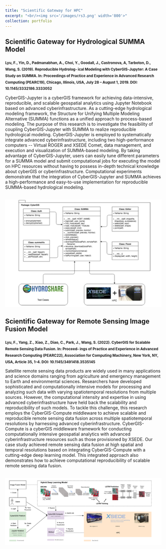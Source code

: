 ```yaml
---
title: "Scientific Gateway for HPC"
excerpt: "<br/><img src='/images/rs3.png' width='800'>"
collection: portfolio
---
```


<h2>Scientific Gateway for Hydrological SUMMA Model</h2>

<sub><strong>Lyu, F., Yin, D., Padmanabhan, A., Choi, Y., Goodall, J., Castronova, A, Tarboton, D., Wang, S. (2019). Reproducible Hydrolog‑
ical Modeling with CyberGIS‑Jupyter: A Case Study on SUMMA. In: Proceedings of Practice and Experience in Advanced
Research Computing (PEARC19), Chicago, Illinois, USA, July 28 – August 1, 2019. DOI: 10.1145/3332186.3333052</strong></sub>

CyberGIS-Jupyter is a cyberGIS framework for achieving data-intensive, reproducible, and scalable geospatial analytics using Jupyter Notebook based on advanced cyberinfrastructure. As a cutting-edge hydrological modeling framework, the Structure for Unifying Multiple Modeling Alternative (SUMMA) functions as a unified approach to process-based modeling. The purpose of this research is to investigate the feasibility of coupling CyberGIS-Jupyter with SUMMA to realize reproducible hydrological modeling. CyberGIS-Jupyter is employed to systematically integrate advanced cyberinfrastructure, including two high-performance computers -- Virtual ROGER and XSEDE Comet, data management, and execution and visualization of SUMMA-based modeling. By taking advantage of CyberGIS-Jupyter, users can easily tune different parameters for a SUMMA model and submit computational jobs for executing the model on HPC resources without having to possess in-depth technical knowledge about cyberGIS or cyberinfrastructure. Computational experiments demonstrate that the integration of CyberGIS-Jupyter and SUMMA achieves a high-performance and easy-to-use implementation for reproducible SUMMA-based hydrological modeling.

<br/><img src='/images/rs3-1.png' width='800'>


<h2>Scientific Gateway for Remote Sensing Image Fusion Model</h2>

<sub><strong>Lyu, F., Yang, Z., Xiao, Z., Diao, C., Park, J., Wang, S. (2022). CyberGIS for Scalable Remote Sensing Data Fusion. In: Proceed‑
ings of Practice and Experience in Advanced Research Computing (PEARC22), Association for Computing Machinery,
New York, NY, USA, Article 35, 1–4. DOI: 10.1145/3491418.3535145</strong></sub>

Satellite remote sensing data products are widely used in many applications and science domains ranging from agriculture and emergency management to Earth and environmental sciences. Researchers have developed sophisticated and computationally intensive models for processing and analyzing such data with varying spatiotemporal resolutions from multiple sources. However, the computational intensity and expertise in using advanced cyberinfrastructure have held back the scalability and reproducibility of such models. To tackle this challenge, this research employs the CyberGIS-Compute middleware to achieve scalable and reproducible remote sensing data fusion across multiple spatiotemporal resolutions by harnessing advanced cyberinfrastructure. CyberGIS-Compute is a cyberGIS middleware framework for conducting computationally intensive geospatial analytics with advanced cyberinfrastructure resources such as those provisioned by XSEDE. Our case study achieved remote sensing data fusion at high spatial and temporal resolutions based on integrating CyberGIS-Compute with a cutting-edge deep learning model. This integrated approach also demonstrates how to achieve computational reproducibility of scalable remote sensing data fusion.


<br/><img src='/images/rs3.png' width='800'>


